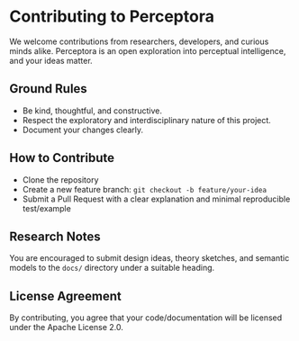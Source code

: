 # Contributing to Perceptora

We welcome contributions from researchers, developers, and curious minds alike. Perceptora is an open exploration into perceptual intelligence, and your ideas matter.

## Ground Rules
- Be kind, thoughtful, and constructive.
- Respect the exploratory and interdisciplinary nature of this project.
- Document your changes clearly.

## How to Contribute
- Clone the repository
- Create a new feature branch: `git checkout -b feature/your-idea`
- Submit a Pull Request with a clear explanation and minimal reproducible test/example

## Research Notes
You are encouraged to submit design ideas, theory sketches, and semantic models to the `docs/` directory under a suitable heading.

## License Agreement
By contributing, you agree that your code/documentation will be licensed under the Apache License 2.0.
